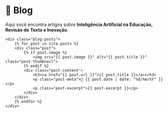 <div class="blog-container">
    <h1>📖 Blog</h1>
    <p class="blog-description">
        Aqui você encontra artigos sobre <strong>Inteligência Artificial na Educação, Revisão de Texto e Inovação</strong>.
    </p>

    <div class="blog-posts">
        {% for post in site.posts %}
        <div class="post">
            {% if post.image %}
                <img src="{{ post.image }}" alt="{{ post.title }}" class="post-thumbnail">
            {% endif %}
            <div class="post-content">
                <h3><a href="{{ post.url }}">{{ post.title }}</a></h3>
                <p class="post-meta">📅 {{ post.date | date: "%d/%m/%Y" }}</p>
                <p class="post-excerpt">{{ post.excerpt }}</p>
            </div>
        </div>
        {% endfor %}
    </div>
</div>

